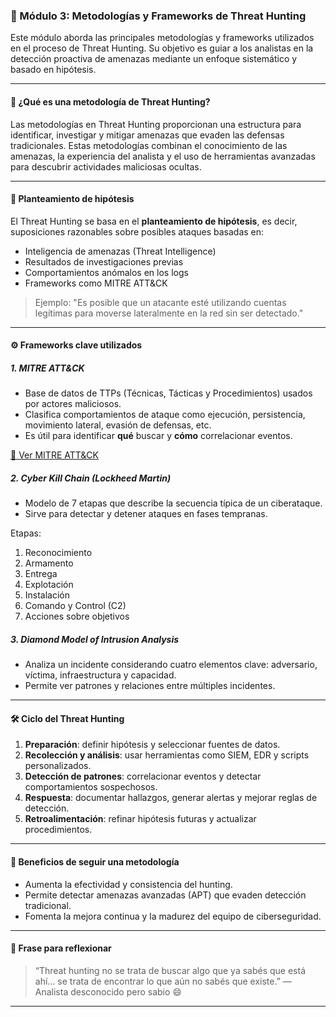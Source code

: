 ### 🧠 Módulo 3: Metodologías y Frameworks de Threat Hunting

Este módulo aborda las principales metodologías y frameworks utilizados en el proceso de Threat Hunting. Su objetivo es guiar a los analistas en la detección proactiva de amenazas mediante un enfoque sistemático y basado en hipótesis.

---

#### 🧩 ¿Qué es una metodología de Threat Hunting?

Las metodologías en Threat Hunting proporcionan una estructura para identificar, investigar y mitigar amenazas que evaden las defensas tradicionales. Estas metodologías combinan el conocimiento de las amenazas, la experiencia del analista y el uso de herramientas avanzadas para descubrir actividades maliciosas ocultas.

---

#### 🧪 Planteamiento de hipótesis

El Threat Hunting se basa en el **planteamiento de hipótesis**, es decir, suposiciones razonables sobre posibles ataques basadas en:

- Inteligencia de amenazas (Threat Intelligence)
- Resultados de investigaciones previas
- Comportamientos anómalos en los logs
- Frameworks como MITRE ATT&CK

> Ejemplo: "Es posible que un atacante esté utilizando cuentas legítimas para moverse lateralmente en la red sin ser detectado."

---

#### ⚙️ Frameworks clave utilizados

##### 1. MITRE ATT&CK
- Base de datos de TTPs (Técnicas, Tácticas y Procedimientos) usados por actores maliciosos.
- Clasifica comportamientos de ataque como ejecución, persistencia, movimiento lateral, evasión de defensas, etc.
- Es útil para identificar **qué** buscar y **cómo** correlacionar eventos.

[🔗 Ver MITRE ATT&CK](https://attack.mitre.org/)

##### 2. Cyber Kill Chain (Lockheed Martin)
- Modelo de 7 etapas que describe la secuencia típica de un ciberataque.
- Sirve para detectar y detener ataques en fases tempranas.

Etapas:
1. Reconocimiento
2. Armamento
3. Entrega
4. Explotación
5. Instalación
6. Comando y Control (C2)
7. Acciones sobre objetivos

##### 3. Diamond Model of Intrusion Analysis
- Analiza un incidente considerando cuatro elementos clave: adversario, víctima, infraestructura y capacidad.
- Permite ver patrones y relaciones entre múltiples incidentes.

---

#### 🛠️ Ciclo del Threat Hunting

1. **Preparación**: definir hipótesis y seleccionar fuentes de datos.
2. **Recolección y análisis**: usar herramientas como SIEM, EDR y scripts personalizados.
3. **Detección de patrones**: correlacionar eventos y detectar comportamientos sospechosos.
4. **Respuesta**: documentar hallazgos, generar alertas y mejorar reglas de detección.
5. **Retroalimentación**: refinar hipótesis futuras y actualizar procedimientos.

---

#### 📌 Beneficios de seguir una metodología

- Aumenta la efectividad y consistencia del hunting.
- Permite detectar amenazas avanzadas (APT) que evaden detección tradicional.
- Fomenta la mejora continua y la madurez del equipo de ciberseguridad.

---

#### 💬 Frase para reflexionar

> “Threat hunting no se trata de buscar algo que ya sabés que está ahí… se trata de encontrar lo que aún no sabés que existe.” — Analista desconocido pero sabio 😄

---

